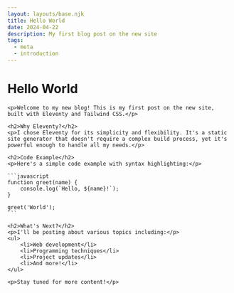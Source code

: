 ```yaml
---
layout: layouts/base.njk
title: Hello World
date: 2024-04-22
description: My first blog post on the new site
tags:
  - meta
  - introduction
---
```


<div class="prose mx-auto">
    <h1>Hello World</h1>
    
    <p>Welcome to my new blog! This is my first post on the new site, built with Eleventy and Tailwind CSS.</p>
    
    <h2>Why Eleventy?</h2>
    <p>I chose Eleventy for its simplicity and flexibility. It's a static site generator that doesn't require a complex build process, yet it's powerful enough to handle all my needs.</p>
    
    <h2>Code Example</h2>
    <p>Here's a simple code example with syntax highlighting:</p>
    
    ```javascript
    function greet(name) {
        console.log(`Hello, ${name}!`);
    }
    
    greet('World');
    ```
    
    <h2>What's Next?</h2>
    <p>I'll be posting about various topics including:</p>
    <ul>
        <li>Web development</li>
        <li>Programming techniques</li>
        <li>Project updates</li>
        <li>And more!</li>
    </ul>
    
    <p>Stay tuned for more content!</p>
</div> 